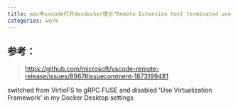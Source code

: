```yaml
---
title: mac中vscode打开devdocker提示"Remote Extension host terminated unexpectedly"
categories: work
---
```


## 参考：
> https://github.com/microsoft/vscode-remote-release/issues/8967#issuecomment-1873199481

switched from VirtioFS to gRPC FUSE and disabled 'Use Virtualization Framework' in my Docker Desktop settings
